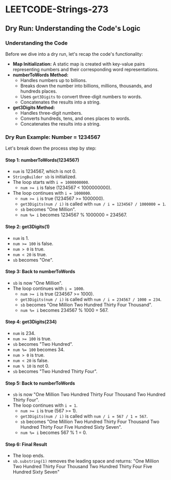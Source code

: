 # LEETCODE-Strings-273
## Dry Run: Understanding the Code's Logic

### Understanding the Code
Before we dive into a dry run, let's recap the code's functionality:
* **Map Initialization:** A static map is created with key-value pairs representing numbers and their corresponding word representations.
* **numberToWords Method:**
  * Handles numbers up to billions.
  * Breaks down the number into billions, millions, thousands, and hundreds places.
  * Uses `get3Digits` to convert three-digit numbers to words.
  * Concatenates the results into a string.
* **get3Digits Method:**
  * Handles three-digit numbers.
  * Converts hundreds, tens, and ones places to words.
  * Concatenates the results into a string.

### Dry Run Example: Number = 1234567
Let's break down the process step by step:

#### Step 1: numberToWords(1234567)
* `num` is 1234567, which is not 0.
* `StringBuilder sb` is initialized.
* The loop starts with `i = 1000000000`.
  * `num >= i` is false (1234567 < 1000000000).
* The loop continues with `i = 1000000`.
  * `num >= i` is true (1234567 >= 1000000).
  * `get3Digits(num / i)` is called with `num / i = 1234567 / 1000000 = 1`.
  * `sb` becomes "One Million".
  * `num %= i` becomes 1234567 % 1000000 = 234567.

#### Step 2: get3Digits(1)
* `num` is 1.
* `num >= 100` is false.
* `num > 0` is true.
* `num < 20` is true.
* `sb` becomes "One".

#### Step 3: Back to numberToWords
* `sb` is now "One Million".
* The loop continues with `i = 1000`.
  * `num >= i` is true (234567 >= 1000).
  * `get3Digits(num / i)` is called with `num / i = 234567 / 1000 = 234`.
  * `sb` becomes "One Million Two Hundred Thirty Four Thousand".
  * `num %= i` becomes 234567 % 1000 = 567.

#### Step 4: get3Digits(234)
* `num` is 234.
* `num >= 100` is true.
* `sb` becomes "Two Hundred".
* `num %= 100` becomes 34.
* `num > 0` is true.
* `num < 20` is false.
* `num % 10` is not 0.
* `sb` becomes "Two Hundred Thirty Four".

#### Step 5: Back to numberToWords
* `sb` is now "One Million Two Hundred Thirty Four Thousand Two Hundred Thirty Four".
* The loop continues with `i = 1`.
  * `num >= i` is true (567 >= 1).
  * `get3Digits(num / i)` is called with `num / i = 567 / 1 = 567`.
  * `sb` becomes "One Million Two Hundred Thirty Four Thousand Two Hundred Thirty Four Five Hundred Sixty Seven".
  * `num %= i` becomes 567 % 1 = 0.

#### Step 6: Final Result
* The loop ends.
* `sb.substring(1)` removes the leading space and returns:
  "One Million Two Hundred Thirty Four Thousand Two Hundred Thirty Four Five Hundred Sixty Seven"

